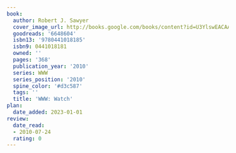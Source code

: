 ```yaml
---
book:
  author: Robert J. Sawyer
  cover_image_url: http://books.google.com/books/content?id=U3YlswEACAAJ&printsec=frontcover&img=1&zoom=1&source=gbs_api
  goodreads: '6648604'
  isbn13: '9780441018185'
  isbn9: 0441018181
  owned: ''
  pages: '368'
  publication_year: '2010'
  series: WWW
  series_position: '2010'
  spine_color: '#d3c587'
  tags: ''
  title: 'WWW: Watch'
plan:
  date_added: 2023-01-01
review:
  date_read:
  - 2010-07-24
  rating: 0
---
```

